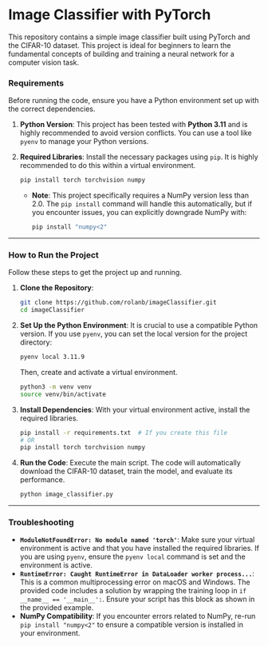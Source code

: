 # Image Classifier with PyTorch

This repository contains a simple image classifier built using PyTorch and the CIFAR-10 dataset. This project is ideal for beginners to learn the fundamental concepts of building and training a neural network for a computer vision task.

### Requirements

Before running the code, ensure you have a Python environment set up with the correct dependencies.

1.  **Python Version**: This project has been tested with **Python 3.11** and is highly recommended to avoid version conflicts. You can use a tool like `pyenv` to manage your Python versions.

2.  **Required Libraries**: Install the necessary packages using `pip`. It is highly recommended to do this within a virtual environment.

    ```bash
    pip install torch torchvision numpy
    ```

    * **Note**: This project specifically requires a NumPy version less than 2.0. The `pip install` command will handle this automatically, but if you encounter issues, you can explicitly downgrade NumPy with:
        ```bash
        pip install "numpy<2"
        ```

---

### How to Run the Project

Follow these steps to get the project up and running.

1.  **Clone the Repository**:
    ```bash
    git clone https://github.com/rolanb/imageClassifier.git
    cd imageClassifier
    ```

2.  **Set Up the Python Environment**:
    It is crucial to use a compatible Python version. If you use `pyenv`, you can set the local version for the project directory:

    ```bash
    pyenv local 3.11.9 
    ```

    Then, create and activate a virtual environment.
    ```bash
    python3 -m venv venv
    source venv/bin/activate
    ```

3.  **Install Dependencies**:
    With your virtual environment active, install the required libraries.

    ```bash
    pip install -r requirements.txt  # If you create this file
    # OR
    pip install torch torchvision numpy
    ```

4.  **Run the Code**:
    Execute the main script. The code will automatically download the CIFAR-10 dataset, train the model, and evaluate its performance.

    ```bash
    python image_classifier.py
    ```

---

### Troubleshooting

* **`ModuleNotFoundError: No module named 'torch'`**: Make sure your virtual environment is active and that you have installed the required libraries. If you are using `pyenv`, ensure the `pyenv local` command is set and the environment is active.
* **`RuntimeError: Caught RuntimeError in DataLoader worker process...`**: This is a common multiprocessing error on macOS and Windows. The provided code includes a solution by wrapping the training loop in `if __name__ == '__main__':`. Ensure your script has this block as shown in the provided example.
* **NumPy Compatibility**: If you encounter errors related to NumPy, re-run `pip install "numpy<2"` to ensure a compatible version is installed in your environment.
